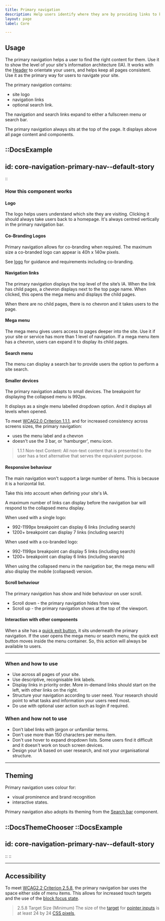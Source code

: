 ```yaml
---
title: Primary navigation
description: Help users identify where they are by providing links to key areas of the website. This help users get to where they need to go.
layout: page
label: Core

---
```


## Usage
The primary navigation helps a user to find the right content for them. Use it to show the level of your site's information architecture (IA). It works with the [Header](https://deploy-preview-457--ripple-docs.netlify.app/design-system/components/header/) to orientate your users, and helps keep all pages consistent. Use it as the primary way for users to navigate your site.

The primary navigation contains:
- site logo
- navigation links
- optional search link.

The navigation and search links expand to either a fullscreen menu or search bar.

The primary navigation always sits at the top of the page. It displays above all page content and components.

::DocsExample
---
id: core-navigation-primary-nav--default-story
---
::

### How this component works
#### Logo
The logo helps users understand which site they are visiting. Clicking it should always take users back to a homepage. It's always centred vertically in the primary navigation bar.

#### Co-Branding Logos
Primary navigation allows for co-branding when required. The maximum size a co-branded logo can appear is 40h x 140w pixels.

See [logo](https://deploy-preview-457--ripple-docs.netlify.app/design-system/styles/logo/) for guidance and requirements including co-branding.

#### Navigation links 
The primary navigation displays the top level of the site’s IA. When the link has child pages, a chevron displays next to the top page name. When clicked, this opens the mega menu and displays the child pages.

When there are no child pages, there is no chevron and it takes users to the page. 

#### Mega menu
The mega menu gives users access to pages deeper into the site. Use it if your site or service has more than 1 level of navigation. If a mega menu item has a chevron, users can expand it to display its child pages.

#### Search menu
The menu can display a search bar to provide users the option to perform a site search. 

#### Smaller devices
The primary navigation adapts to small devices. The breakpoint for displaying the collapsed menu is 992px.

It displays as a single menu labelled dropdown option. And it displays all levels when opened.

To meet [WCAG2.0 Criterion 1.1.1](https://www.w3.org/TR/UNDERSTANDING-WCAG20/text-equiv.html), and for increased consistency across screens sizes, the primary navigation:
- uses the menu label and a chevron
- doesn't use the 3 bar, or 'hamburger', menu icon.

> 1.1.1 Non-text Content: All non-text content that is presented to the user has a text alternative that serves the equivalent purpose.

#### Responsive behaviour
The main navigation won't support a large number of items. This is because it is a horizontal list.

Take this into account when defining your site's IA.

A maximum number of links can display before the navigation bar will respond to the collapsed menu display.

When used with a single logo:
- 992-1199px breakpoint can display 6 links (including search)
- 1200+ breakpoint can display 7 links (including search)

When used with a co-branded logo:
- 992-1199px breakpoint can display 5 links (including search)
- 1200+ breakpoint can display 6 links (including search)

When using the collapsed menu in the navigation bar, the mega menu will also display the mobile (collapsed) version.

#### Scroll behaviour 
The primary navigation has show and hide behaviour on user scroll.
- Scroll down - the primary navigation hides from view.
- Scroll up - the primary navigation shows at the top of the viewport. 

#### Interaction with other components
When a site has a [quick exit button](https://deploy-preview-457--ripple-docs.netlify.app/design-system/components/button/#destructive), it sits underneath the primary navigation. If the user opens the mega menu or search menu, the quick exit button moves inside the menu container. So, this action will always be available to users.

---

### When and how to use
- Use across all pages of your site.
- Use descriptive, recognisable link labels.
- Display links in priority order. More in-demand links should start on the left, with other links on the right.
- Structure your navigation according to user need. Your research should point to what tasks and information your users need most.
- Do use with optional user action such as login if required.

### When and how not to use
- Don’t label links with jargon or unfamiliar terms.
- Don't use more than 150 characters per menu item.
- Don't use hover to expand dropdown lists. Some users find it difficult and it doesn't work on touch screen devices.
- Design your IA based on user research, and not your organisational structure.

---

## Theming
Primary navigation uses colour for:
- visual prominence and brand recognition
- interactive states.

Primary navigation also adopts its theming from the [Search bar]() component.

::DocsThemeChooser
  ::DocsExample
  ---
  id: core-navigation-primary-nav--default-story
  ---
  ::
::

---

## Accessibility 
To meet [WCAG2.2 Criterion 2.5.8](https://www.w3.org/WAI/WCAG22/Understanding/target-size-minimum), the primary navigation bar uses the space either side of menu items. This allows for increased touch targets and the use of the [block focus state](https://deploy-preview-457--ripple-docs.netlify.app/design-system/styles/focus-state/).

> 2.5.8 Target Size (Minimum) The size of the [target](https://www.w3.org/WAI/WCAG22/Understanding/target-size-minimum#dfn-target) for [pointer inputs](https://www.w3.org/WAI/WCAG22/Understanding/target-size-minimum#dfn-pointer-input) is at least 24 by 24 [CSS pixels](https://www.w3.org/WAI/WCAG22/Understanding/target-size-minimum#dfn-css-pixel),

